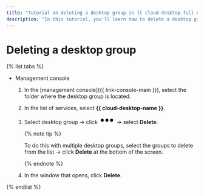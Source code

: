 ```yaml
---
title: "Tutorial on deleting a desktop group in {{ cloud-desktop-full-name }}"
description: "In this tutorial, you'll learn how to delete a desktop group in {{ cloud-desktop-full-name }}."
---
```


# Deleting a desktop group

{% list tabs %}

- Management console

   1. In the [management console]({{ link-console-main }}), select the folder where the desktop group is located.
   1. In the list of services, select **{{ cloud-desktop-name }}**.
   1. Select desktop group → click ![image](../../../_assets/options.svg) → select **Delete**.

      {% note tip %}

      To do this with multiple desktop groups, select the groups to delete from the list → click **Delete** at the bottom of the screen.

      {% endnote %}

   1. In the window that opens, click **Delete**.

{% endlist %}